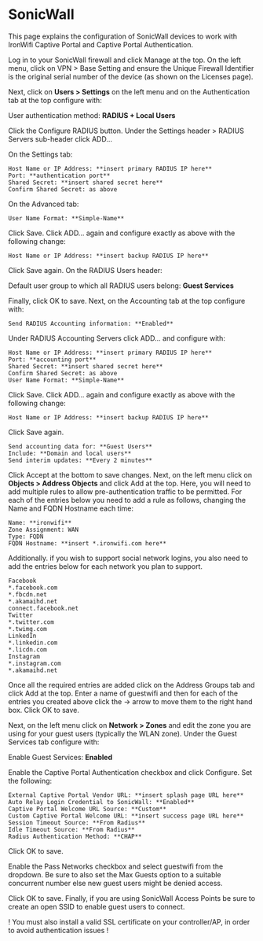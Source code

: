 # SonicWall

This page explains the configuration of SonicWall devices to work with IronWifi Captive Portal and Captive Portal Authentication.

Log in to your SonicWall firewall and click Manage at the top. On the left menu, click on VPN > Base Setting and ensure the Unique Firewall Identifier is the original serial number of the device (as shown on the Licenses page).


Next, click on **Users > Settings** on the left menu and on the Authentication tab at the top configure with:

User authentication method: **RADIUS + Local Users**

Click the Configure RADIUS button. Under the Settings header > RADIUS Servers sub-header click ADD...


On the Settings tab:
```
Host Name or IP Address: **insert primary RADIUS IP here**
Port: **authentication port**
Shared Secret: **insert shared secret here**
Confirm Shared Secret: as above
```

On the Advanced tab:
```
User Name Format: **Simple-Name**
```

Click Save.  Click ADD... again and configure exactly as above with the following change:

```
Host Name or IP Address: **insert backup RADIUS IP here**
```

Click Save again. On the RADIUS Users header:

Default user group to which all RADIUS users belong: **Guest Services**


Finally, click OK to save. Next, on the Accounting tab at the top configure with:

```
Send RADIUS Accounting information: **Enabled**
```

Under RADIUS Accounting Servers click ADD... and configure with:
```
Host Name or IP Address: **insert primary RADIUS IP here**
Port: **accounting port**
Shared Secret: **insert shared secret here**
Confirm Shared Secret: as above
User Name Format: **Simple-Name**
```
Click Save. Click ADD... again and configure exactly as above with the following change:

```
Host Name or IP Address: **insert backup RADIUS IP here**
```

Click Save again.
```
Send accounting data for: **Guest Users**
Include: **Domain and local users**
Send interim updates: **Every 2 minutes**
```
Click Accept at the bottom to save changes. Next, on the left menu click on **Objects > Address Objects** and click Add at the top. Here, you will need to add multiple rules to allow pre-authentication traffic to be permitted. For each of the entries below you need to add a rule as follows, changing the Name and FQDN Hostname each time:
```
Name: **ironwifi**
Zone Assignment: WAN
Type: FQDN
FQDN Hostname: **insert *.ironwifi.com here**
```
Additionally. if you wish to support social network logins, you also need to add the entries below for each network you plan to support.

```
Facebook
*.facebook.com
*.fbcdn.net
*.akamaihd.net
connect.facebook.net
Twitter
*.twitter.com
*.twimg.com
LinkedIn
*.linkedin.com
*.licdn.com
Instagram
*.instagram.com
*.akamaihd.net
```

Once all the required entries are added click on the Address Groups tab and click Add at the top. Enter a name of guestwifi and then for each of the entries you created above click the -> arrow to move them to the right hand box. Click OK to save.



Next, on the left menu click on **Network > Zones** and edit the zone you are using for your guest users (typically the WLAN zone). Under the Guest Services tab configure with:

Enable Guest Services: **Enabled**


Enable the Captive Portal Authentication checkbox and click Configure. Set the following:
```
External Captive Portal Vendor URL: **insert splash page URL here**
Auto Relay Login Credential to SonicWall: **Enabled**
Captive Portal Welcome URL Source: **Custom**
Custom Captive Portal Welcome URL: **insert success page URL here**
Session Timeout Source: **From Radius**
Idle Timeout Source: **From Radius**
Radius Authentication Method: **CHAP**
```
Click OK to save.

Enable the Pass Networks checkbox and select guestwifi from the dropdown. Be sure to also set the Max Guests option to a suitable concurrent number else new guest users might be denied access.

Click OK to save. Finally, if you are using SonicWall Access Points be sure to create an open SSID to enable guest users to connect.

 ! You must also install a valid SSL certificate on your controller/AP, in order to avoid authentication issues !
